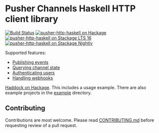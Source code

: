 # Pusher Channels Haskell HTTP client library

[![Build Status](https://github.com/WillSewell/pusher-http-haskell/workflows/Tests/badge.svg)](https://github.com/WillSewell/pusher-http-haskell/actions?query=workflow%3ATests+branch%3Amaster)
[![pusher-http-haskell on Hackage](https://img.shields.io/hackage/v/pusher-http-haskell)](https://hackage.haskell.org/package/pusher-http-haskell)
[![pusher-http-haskell on Stackage LTS 16](https://stackage.org/package/pusher-http-haskell/badge/lts-16)](https://stackage.org/lts-16/package/pusher-http-haskell)
[![pusher-http-haskell on Stackage Nightly](https://stackage.org/package/pusher-http-haskell/badge/nightly)](https://stackage.org/nightly/package/pusher-http-haskell)

Supported features:

- [Publishing events](https://pusher.com/docs/channels/server_api/http-api#publishing-events)
- [Querying channel state](https://pusher.com/docs/channels/server_api/http-api#querying-application-state)
- [Authenticating users](https://pusher.com/docs/channels/server_api/authenticating-users)
- [Handling webhooks](https://pusher.com/docs/channels/server_api/webhooks)

[Haddock on Hackage](https://hackage.haskell.org/package/pusher-http-haskell/docs/Network-Pusher.html).
This includes a usage example. There are also example projects in the [example](example) directory.

## Contributing

Contributions are most welcome. Please read [CONTRIBUTING.md](CONTRIBUTING.md)
before requesting review of a pull request.

